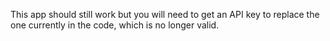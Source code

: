 This app should still work but you will need to get an API key to replace the one currently in the code, which is no longer valid.
